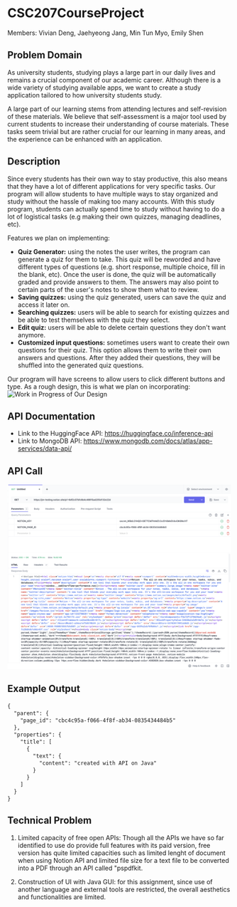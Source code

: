# CSC207CourseProject
Members: Vivian Deng, Jaehyeong Jang, Min Tun Myo, Emily Shen

## Problem Domain
As university students, studying plays a large part in our daily lives and remains a crucial component of our academic career. Although there is a wide variety of studying available apps, we want to create a study application tailored to how university students study.

A large part of our learning stems from attending lectures and self-revision of these materials. We believe that self-assessment is a major tool used by current students to increase their understanding of course materials. These tasks seem trivial but are rather crucial for our learning in many areas, and the experience can be enhanced with an application.

## Description
Since every students has their own way to stay productive, this also means that they have a lot of different applications for very specific tasks. Our program will allow students to have multiple ways to stay organized and study without the hassle of making too many accounts. With this study program, students can actually spend time to study without having to do a lot of logistical tasks (e.g making their own quizzes, managing deadlines, etc). 

Features we plan on implementing:
- **Quiz Generator:** using the notes the user writes, the program can generate a quiz for them to take. This quiz will be reworded and have different types of questions (e.g. short response, multiple choice, fill in the blank, etc). Once the user is done, the quiz will be automatically graded and provide answers to them. The answers may also point to certain parts of the user's notes to show them what to review.
- **Saving quizzes:** using the quiz generated, users can save the quiz and access it later on.
- **Searching quizzes:** users will be able to search for existing quizzes and be able to test themselves with the quiz they select.
- **Edit quiz:** users will be able to delete certain questions they don't want anymore.
- **Customized input questions:** sometimes users want to create their own questions for their quiz. This option allows them to write their own answers and questions. After they added their questions, they will be shuffled into the generated quiz questions.

Our program will have screens to allow users to click different buttons and type. As a rough design, this is what we plan on incorporating:
![Work in Progress of Our Design](https://github.com/vivjd/CSC207CourseProject/assets/105073190/f80bacda-f2f5-4fec-a524-92995a2549f0)


## API Documentation
- Link to the HuggingFace API: https://huggingface.co/inference-api
- Link to MongoDB API: https://www.mongodb.com/docs/atlas/app-services/data-api/
  
## API Call

![What is this](hoppscotch_trying_API.png)
## Example Output

```
{
  "parent": {
    "page_id": "cbc4c95a-f066-4f8f-ab34-0835434484b5"
  },
  "properties": {
    "title": [
      {
        "text": {
          "content": "created with API on Java"
        }
      }
    ]
  }
}
```


## Technical Problem
1. Limited capacity of free open APIs: Though all the APIs we have so far identified to use do provide full features with its paid version,
free version has quite limited capacities such as limited lenght of document when using Notion API and limited file size 
for a text file to be converted into a PDF through an API called "pspdfkit.


2. Construction of UI with Java GUI: for this assignment, since use of another language and external tools are restricted, 
the overall aesthetics and functionalities are limited.
